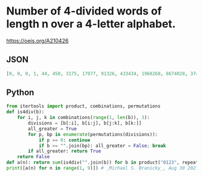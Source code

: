 # Number of 4\-divided words of length n over a 4\-letter alphabet\.
https://oeis.org/A210426
## JSON
```JSON
[0, 0, 0, 1, 44, 450, 3175, 17977, 91326, 433434, 1968268, 8674028, 37428470, 159059732]
```
## Python
```Python
from itertools import product, combinations, permutations
def is4div(b):
    for i, j, k in combinations(range(1, len(b)), 3):
        divisions = [b[:i], b[i:j], b[j:k], b[k:]]
        all_greater = True
        for p, bp in enumerate(permutations(divisions)):
            if p == 0: continue
            if b >= "".join(bp): all_greater = False; break
        if all_greater: return True
    return False
def a(n): return sum(is4div("".join(b)) for b in product("0123", repeat=n))
print([a(n) for n in range(1, 9)]) # _Michael S. Branicky_, Aug 30 2021
```
